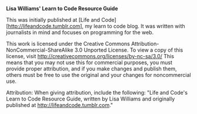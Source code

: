 **Lisa Williams' Learn to Code Resource Guide**

This was initially published at [Life and Code][http://lifeandcode.tumblr.com], my learn to code blog.  It was written with journalists in mind and focuses on programming for the web.  

This work is licensed under the Creative Commons Attribution-NonCommercial-ShareAlike 3.0 Unported License. To view a copy of this license, visit http://creativecommons.org/licenses/by-nc-sa/3.0/  This means that you may not use this for commercial purposes, you must provide proper attribution, and if you make changes and publish them, others must be free to use the original and your changes for noncommercial use.  

Attribution:  When giving attribution, include the following: "Life and Code's Learn to Code Resource Guide, written by Lisa Williams and originally published at http://lifeandcode.tumblr.com."